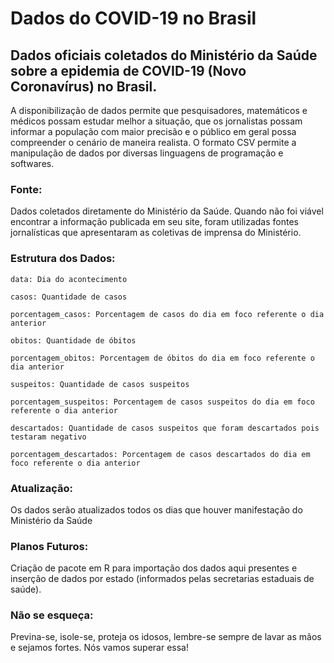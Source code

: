  # Dados do COVID-19 no Brasil
## Dados oficiais coletados do Ministério da Saúde sobre a epidemia de COVID-19 (Novo Coronavírus) no Brasil.
A disponibilização de dados permite que pesquisadores, matemáticos e médicos possam estudar melhor a situação, que os jornalistas possam informar a população com maior precisão e o público em geral possa compreender o cenário de maneira realista. O formato CSV permite a manipulação de dados por diversas linguagens de programação e softwares. 
### Fonte:
Dados coletados diretamente do Ministério da Saúde. Quando não foi viável encontrar a informação publicada em seu site, foram utilizadas fontes jornalísticas que apresentaram as coletivas de imprensa do Ministério.
### Estrutura dos Dados:
`data: Dia do acontecimento`

`casos: Quantidade de casos`

`porcentagem_casos: Porcentagem de casos do dia em foco referente o dia anterior`

`obitos: Quantidade de óbitos`

`porcentagem_obitos: Porcentagem de óbitos do dia em foco referente o dia anterior`

`suspeitos: Quantidade de casos suspeitos`

`porcentagem_suspeitos: Porcentagem de casos suspeitos do dia em foco referente o dia anterior`

`descartados: Quantidade de casos suspeitos que foram descartados pois testaram negativo`

`porcentagem_descartados: Porcentagem de casos descartados do dia em foco referente o dia anterior`

### Atualização:
Os dados serão atualizados todos os dias que houver manifestação do Ministério da Saúde
### Planos Futuros:
Criação de pacote em R para importação dos dados aqui presentes e inserção de dados por estado (informados pelas secretarias estaduais de saúde).
### Não se esqueça:
Previna-se, isole-se, proteja os idosos, lembre-se sempre de lavar as mãos e sejamos fortes. Nós vamos superar essa!
